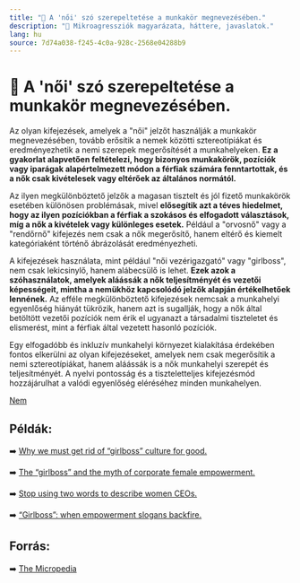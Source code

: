 ```yaml
---
title: "🚫 A 'női' szó szerepeltetése a munkakör megnevezésében."
description: "🚫 Mikroagressziók magyarázata, háttere, javaslatok."
lang: hu
source: 7d74a038-f245-4c0a-928c-2568e04288b9
---
```


<div class="wiki-content agression-title">

# 🚫 A 'női' szó szerepeltetése a munkakör megnevezésében.

Az olyan kifejezések, amelyek a "női" jelzőt használják a munkakör megnevezésében, tovább erősítik a nemek közötti sztereotípiákat és eredményezhetik a nemi szerepek megerősítését a munkahelyeken. **Ez a gyakorlat alapvetően feltételezi, hogy bizonyos munkakörök, pozíciók vagy iparágak alapértelmezett módon a férfiak számára fenntartottak, és a nők csak kivételesek vagy eltérőek az általános normától.**

Az ilyen megkülönböztető jelzők a magasan tisztelt és jól fizető munkakörök esetében különösen problémásak, mivel **elősegítik azt a téves hiedelmet, hogy az ilyen pozíciókban a férfiak a szokásos és elfogadott választások, míg a nők a kivételek vagy különleges esetek.** Például a "orvosnő" vagy a "rendőrnő" kifejezés nem csak a nők megerősítő, hanem eltérő és kiemelt kategóriaként történő ábrázolását eredményezheti.

A kifejezések használata, mint például "női vezérigazgató" vagy "girlboss", nem csak lekicsinylő, hanem alábecsülő is lehet. **Ezek azok a szóhasználatok, amelyek aláássák a nők teljesítményét és vezetői képességeit, mintha a nemükhöz kapcsolódó jelzők alapján értékelhetőek lennének.** Az efféle megkülönböztető kifejezések nemcsak a munkahelyi egyenlőség hiányát tükrözik, hanem azt is sugallják, hogy a nők által betöltött vezetői pozíciók nem érik el ugyanazt a társadalmi tiszteletet és elismerést, mint a férfiak által vezetett hasonló pozíciók.

Egy elfogadóbb és inkluzív munkahelyi környezet kialakítása érdekében fontos elkerülni az olyan kifejezéseket, amelyek nem csak megerősítik a nemi sztereotípiákat, hanem aláássák is a nők munkahelyi szerepét és teljesítményét. A nyelvi pontosság és a tiszteletteljes kifejezésmód hozzájárulhat a valódi egyenlőség eléréséhez minden munkahelyen.


<div class="categories">

[Nem](/#/entry?id=nem)

</div>


## Példák:

➡️ [Why we must get rid of “girlboss” culture for good.](https://www.refinery29.com/en-gb/2020/01/9044921/girlboss-culture-women-work)


➡️ [The “girlboss” and the myth of corporate female empowerment.](https://www.theatlantic.com/health/archive/2020/06/girlbosses-what-comes-next/613519/)

➡️ [Stop using two words to describe women CEOs.](https://www.linkedin.com/pulse/stop-using-two-words-describe-women-ceos-melissa-swift/)

➡️ [“Girlboss”: when empowerment slogans backfire.](https://www.bbc.com/worklife/article/20200127-the-advert-that-triggered-a-debate-about-girl-boss)


## Forrás:

➡️ [The Micropedia](https://www.themicropedia.org/)


</div>